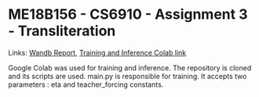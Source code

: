 # ME18B156 - CS6910 - Assignment 3 - Transliteration

Links: [Wandb Report](https://wandb.ai/muttaborota/FundDL-AS3/reports/ME18B156-CS6910-Assignment-3--Vmlldzo0NDg1NjIy?accessToken=nqbqv163lcy9721rz867ftxqorxxxio2gyuv0h0l102c1pp4h2rz9yvm065wgr0p), [Training and Inference Colab link](https://colab.research.google.com/drive/14SZ3aSGKTKlmOSk4WNramh6q1DWcRCQa?usp=sharing)

Google Colab was used for training and inference. The repository is cloned and its scripts are used. main.py is responsible for training. It accepts two parameters : eta and teacher_forcing constants. 
